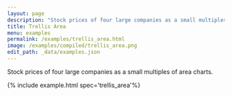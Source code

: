 ```yaml
---
layout: page
description: "Stock prices of four large companies as a small multiples of area charts."
title: Trellis Area
menu: examples
permalink: /examples/trellis_area.html
image: /examples/compiled/trellis_area.png
edit_path: _data/examples.json
---
```


Stock prices of four large companies as a small multiples of area charts.

{% include example.html spec='trellis_area'%}
